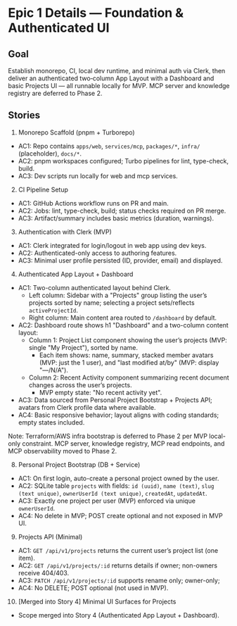 # Epic 1 Details — Foundation & Authenticated UI
## Goal
Establish monorepo, CI, local dev runtime, and minimal auth via Clerk, then deliver an authenticated two‑column App Layout with a Dashboard and basic Projects UI — all runnable locally for MVP. MCP server and knowledge registry are deferred to Phase 2.

## Stories
1) Monorepo Scaffold (pnpm + Turborepo)
- AC1: Repo contains `apps/web`, `services/mcp`, `packages/*`, `infra/` (placeholder), `docs/*`.
- AC2: pnpm workspaces configured; Turbo pipelines for lint, type-check, build.
- AC3: Dev scripts run locally for web and mcp services.

2) CI Pipeline Setup
- AC1: GitHub Actions workflow runs on PR and main.
- AC2: Jobs: lint, type-check, build; status checks required on PR merge.
- AC3: Artifact/summary includes basic metrics (duration, warnings).

3) Authentication with Clerk (MVP)
- AC1: Clerk integrated for login/logout in web app using dev keys.
- AC2: Authenticated-only access to authoring features.
- AC3: Minimal user profile persisted (ID, provider, email) and displayed.

4) Authenticated App Layout + Dashboard
- AC1: Two-column authenticated layout behind Clerk.
  - Left column: Sidebar with a "Projects" group listing the user’s projects sorted by name; selecting a project sets/reflects `activeProjectId`.
  - Right column: Main content area routed to `/dashboard` by default.
- AC2: Dashboard route shows h1 "Dashboard" and a two-column content layout:
  - Column 1: Project List component showing the user’s projects (MVP: single "My Project"), sorted by name.
    - Each item shows: name, summary, stacked member avatars (MVP: just the 1 user), and "last modified at/by" (MVP: display "—/N/A").
  - Column 2: Recent Activity component summarizing recent document changes across the user’s projects.
    - MVP empty state: "No recent activity yet".
- AC3: Data sourced from Personal Project Bootstrap + Projects API; avatars from Clerk profile data where available.
- AC4: Basic responsive behavior; layout aligns with coding standards; empty states included.

Note: Terraform/AWS infra bootstrap is deferred to Phase 2 per MVP local-only constraint. MCP server, knowledge registry, MCP read endpoints, and MCP observability moved to Phase 2.

8) Personal Project Bootstrap (DB + Service)
- AC1: On first login, auto-create a personal project owned by the user.
- AC2: SQLite table `projects` with fields: `id (uuid)`, `name (text)`, `slug (text unique)`, `ownerUserId (text unique)`, `createdAt`, `updatedAt`.
- AC3: Exactly one project per user (MVP) enforced via unique `ownerUserId`.
- AC4: No delete in MVP; POST create optional and not exposed in MVP UI.

9) Projects API (Minimal)
- AC1: `GET /api/v1/projects` returns the current user’s project list (one item).
- AC2: `GET /api/v1/projects/:id` returns details if owner; non-owners receive 404/403.
- AC3: `PATCH /api/v1/projects/:id` supports rename only; owner-only;
- AC4: No DELETE; POST optional (not used in MVP).

10) [Merged into Story 4] Minimal UI Surfaces for Projects
- Scope merged into Story 4 (Authenticated App Layout + Dashboard).
